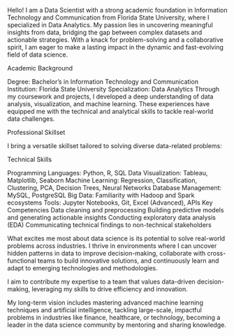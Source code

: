 Hello! I am a Data Scientist with a strong academic foundation in Information Technology and Communication from Florida State University, where I specialized in Data Analytics. My passion lies in uncovering meaningful insights from data, bridging the gap between complex datasets and actionable strategies. With a knack for problem-solving and a collaborative spirit, I am eager to make a lasting impact in the dynamic and fast-evolving field of data science.

Academic Background

Degree: Bachelor’s in Information Technology and Communication
Institution: Florida State University
Specialization: Data Analytics
Through my coursework and projects, I developed a deep understanding of data analysis, visualization, and machine learning. These experiences have equipped me with the technical and analytical skills to tackle real-world data challenges.

Professional Skillset

I bring a versatile skillset tailored to solving diverse data-related problems:

Technical Skills

Programming Languages: Python, R, SQL
Data Visualization: Tableau, Matplotlib, Seaborn
Machine Learning: Regression, Classification, Clustering, PCA, Decision Trees, Neural Networks
Database Management: MySQL, PostgreSQL
Big Data: Familiarity with Hadoop and Spark ecosystems
Tools: Jupyter Notebooks, Git, Excel (Advanced), APIs
Key Competencies
Data cleaning and preprocessing
Building predictive models and generating actionable insights
Conducting exploratory data analysis (EDA)
Communicating technical findings to non-technical stakeholders

What excites me most about data science is its potential to solve real-world problems across industries. I thrive in environments where I can uncover hidden patterns in data to improve decision-making, collaborate with cross-functional teams to build innovative solutions, and continuously learn and adapt to emerging technologies and methodologies.

I aim to contribute my expertise to a team that values data-driven decision-making, leveraging my skills to drive efficiency and innovation. 

My long-term vision includes mastering advanced machine learning techniques and artificial intelligence, tackling large-scale, impactful problems in industries like finance, healthcare, or technology, becoming a leader in the data science community by mentoring and sharing knowledge.
